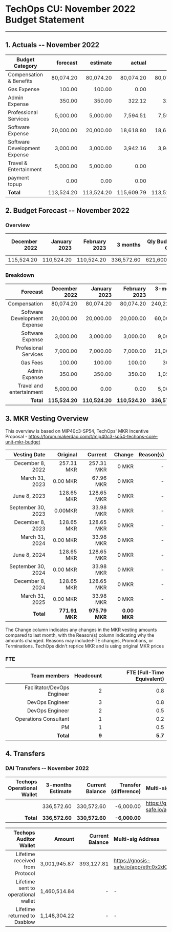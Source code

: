 # TechOps CU: November 2022 Budget Statement

---

## 1. Actuals -- November 2022


| Budget Category               |forecast|estimate|actual|owed|difference|paid|
| --------------------------- | ---------------------------: | ---------------------------: | ---------------------------: | ---------------------------: | ---------------------------: | ---------------------------: |
|Compensation & Benefits| 80,074.20 | 80,074.20 | 80,074.20 | 80,074.20 | 0.00 | - |
|Gas Expense| 100.00 | 100.00 | 0.00 | 0.00 | 100.00 | - |
|Admin Expense| 350.00 | 350.00 | 322.12 | 322.12 | 27.88 | - |
|Professional Services| 5,000.00 | 5,000.00 | 7,594.51 | 7,594.51 | - 2,594.51 | - |
|Software Expense| 20,000.00 | 20,000.00 | 18,618.80 | 18,618.80 | 1,381.20 | - |
|Software Development Expense| 3,000.00 | 3,000.00 | 3,942.16 | 3,942.16 | - 942.16 | - |
|Travel & Entertainment| 5,000.00 | 5,000.00 | 0.00 | 0.00 | 5,000.00 | - |
|payment topup| 0.00 | 0.00 | 0.00 | 0.00 | 0.00 | - |
| **Total** | 113,524.20 | 113,524.20 | 115,609.79 | 	113,524.20 | -2,085.59 | 115,609.79 |

## 2. Budget Forecast -- November 2022

### Overview

|December 2022|January 2023|February 2023|3 months|Qly Budget Cap|Monthly Budget Cap|Annual Budget Cap + Buffer|
|------------:|---------:|---------:|-------:|-----------------:|-------------:|-------------------------:|
|115,524.20|110,524.20|110,524.20|336,572.60|621,600.00|207,200.00|2,486,400.00|

### Breakdown
|Forecast|December 2022|January 2023|February 2023|3-months Total|Qly Budget Cap|
|------------:|---------:|---------:|-------:|-----------------:|-------------:|
|Compensation|80,074.20|80,074.20|80,074.20|240,222.60|218,000.00|
|Software Development Expense|20,000.00|20,000.00|20,000.00|60,000.00|171,000.00|
|Software Expense|3,000.00|3,000.00|3,000.00|9,000.00|13,500.00|
|Profesional Services|7,000.00|7,000.00|7,000.00|21,000.00|20,000.00|
|Gas Fees|100.00|100.00|100.00|300.00|-|
|Admin Expense|350.00|350.00|350.00|1,050.00|-|
|Travel and entertainment|5,000.00|0.00|0.00|5,000.00|15,750.00|
|**Total**|**115,524.20**|**110,524.20**|**110,524.20**|**336,572.60**|**453,250.00**|


## 3. MKR Vesting Overview

This overview is based on MIP40c3-SP54, TechOps' MKR Incentive Proposal - https://forum.makerdao.com/t/mip40c3-sp54-techops-core-unit-mkr-budget

Vesting Date|Original|Current|Change|Reason(s)|
|---------------:|---------:|---------:|-------:|-----------------:|
|December 8, 2022|257.31 MKR|257.31 MKR|0 MKR|-|
|March 31, 2023|0.00 MKR|67.96 MKR|0 MKR|-|
|June 8, 2023|128.65 MKR|128.65 MKR|0 MKR|-|
|September 30, 2023|0.00MKR|33.98 MKR|0 MKR|-|
|December 8, 2023|128.65 MKR|128.65 MKR|0 MKR|-|
|March 31, 2024|0.00 MKR|33.98 MKR|0 MKR|-|
|June 8, 2024|128.65 MKR|128.65 MKR|0 MKR|-|
|September 30, 2024|0.00 MKR|33.98 MKR|0 MKR|-|
|December 8, 2024|128.65 MKR|128.65 MKR|0 MKR|-|
|March 31, 2025|0.00 MKR|33.98 MKR|0 MKR|-|
|**Total**|**771.91 MKR**|**975.79 MKR**|**0.00 MKR**||


The Change column indicates any changes in the MKR vesting amounts compared to last month, with the Reason(s) column indicating why the amounts changed. Reasons may include:FTE changes, Promotions, or Terminations.
TechOps didn't reprice MKR and is using original MKR prices

### FTE

|Team members|Headcount|FTE (Full-Time Equivalent)|
|---------------:|---------:|---------:|
|Facilitator/DevOps Engineer|2|0.8|
|DevOps Engineer|3|0.8|
|DevOps Engineer|2|0.5|
|Operations Consultant|1|0.2|
|PM|1|0.5|
|**Total**|**9**|**5.7**|

## 4. Transfers

### DAI Transfers -- November 2022

|Techops Operational Wallet|3-months Estimate|Current Balance|Transfer (difference)|Multi-sig Address|
|------------------------------:|---------:|---------:|-------:|:-----------------|
||336,572.60|330,572.60 |-6,000.00|https://gnosis-safe.io/app/eth:0x1a3DA79ee7dB30466cA752DE6a75DEf5e635b2f6/balances|
|**Total**|**336,572.60**|**330,572.60**|**-6,000.00**||


|Techops Auditor Wallet|Amount|Current Balance|Multi-sig Address|
|------------------------------:|---------:|-------:|:-----------------|
|Lifetime received from Protocol|3,001,945.87|393,127.81|https://gnosis-safe.io/app/eth:0x2dC0420A736D1F40893B9481D8968E4D7424bC0B/balances|
|Lifetime sent to operational wallet|1,460,514.84|-|-||
|Lifetime returned to Dssblow|1,148,304.22|-|-||
